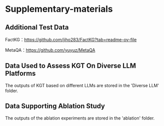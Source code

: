# Supplementary-materials

## Additional Test Data

FactKG：https://github.com/jiho283/FactKG?tab=readme-ov-file

MetaQA：https://github.com/yuyuz/MetaQA

## Data Used to Assess KGT On Diverse LLM Platforms 

The outputs of KGT based on different LLMs are stored in the 'Diverse LLM' folder. 


## Data Supporting Ablation Study
The outputs of the ablation experiments are stored in the 'ablation' folder.

